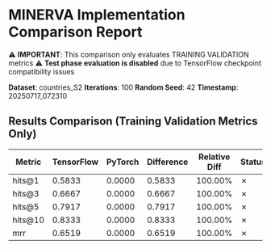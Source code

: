 # MINERVA Implementation Comparison Report

⚠️ **IMPORTANT**: This comparison only evaluates TRAINING VALIDATION metrics
⚠️ **Test phase evaluation is disabled** due to TensorFlow checkpoint compatibility issues

**Dataset**: countries_S2
**Iterations**: 100
**Random Seed**: 42
**Timestamp**: 20250717_072310
## Results Comparison (Training Validation Metrics Only)

| Metric | TensorFlow | PyTorch | Difference | Relative Diff | Status |
|--------|------------|---------|------------|---------------|--------|
| hits@1 | 0.5833 | 0.0000 | 0.5833 | 100.00% | ✗ |
| hits@3 | 0.6667 | 0.0000 | 0.6667 | 100.00% | ✗ |
| hits@5 | 0.7917 | 0.0000 | 0.7917 | 100.00% | ✗ |
| hits@10 | 0.8333 | 0.0000 | 0.8333 | 100.00% | ✗ |
| mrr | 0.6519 | 0.0000 | 0.6519 | 100.00% | ✗ |
